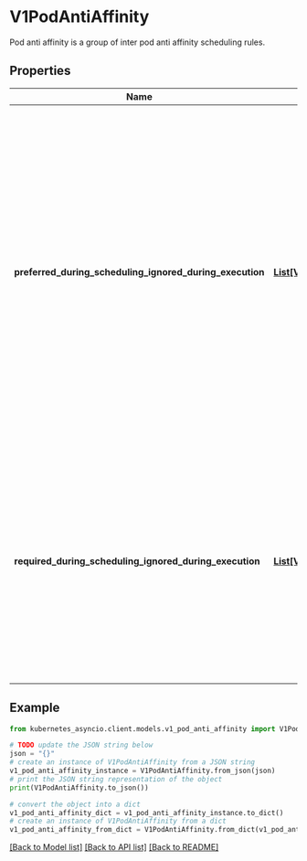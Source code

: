 # V1PodAntiAffinity

Pod anti affinity is a group of inter pod anti affinity scheduling rules.

## Properties

Name | Type | Description | Notes
------------ | ------------- | ------------- | -------------
**preferred_during_scheduling_ignored_during_execution** | [**List[V1WeightedPodAffinityTerm]**](V1WeightedPodAffinityTerm.md) | The scheduler will prefer to schedule pods to nodes that satisfy the anti-affinity expressions specified by this field, but it may choose a node that violates one or more of the expressions. The node that is most preferred is the one with the greatest sum of weights, i.e. for each node that meets all of the scheduling requirements (resource request, requiredDuringScheduling anti-affinity expressions, etc.), compute a sum by iterating through the elements of this field and adding \&quot;weight\&quot; to the sum if the node has pods which matches the corresponding podAffinityTerm; the node(s) with the highest sum are the most preferred. | [optional] 
**required_during_scheduling_ignored_during_execution** | [**List[V1PodAffinityTerm]**](V1PodAffinityTerm.md) | If the anti-affinity requirements specified by this field are not met at scheduling time, the pod will not be scheduled onto the node. If the anti-affinity requirements specified by this field cease to be met at some point during pod execution (e.g. due to a pod label update), the system may or may not try to eventually evict the pod from its node. When there are multiple elements, the lists of nodes corresponding to each podAffinityTerm are intersected, i.e. all terms must be satisfied. | [optional] 

## Example

```python
from kubernetes_asyncio.client.models.v1_pod_anti_affinity import V1PodAntiAffinity

# TODO update the JSON string below
json = "{}"
# create an instance of V1PodAntiAffinity from a JSON string
v1_pod_anti_affinity_instance = V1PodAntiAffinity.from_json(json)
# print the JSON string representation of the object
print(V1PodAntiAffinity.to_json())

# convert the object into a dict
v1_pod_anti_affinity_dict = v1_pod_anti_affinity_instance.to_dict()
# create an instance of V1PodAntiAffinity from a dict
v1_pod_anti_affinity_from_dict = V1PodAntiAffinity.from_dict(v1_pod_anti_affinity_dict)
```
[[Back to Model list]](../README.md#documentation-for-models) [[Back to API list]](../README.md#documentation-for-api-endpoints) [[Back to README]](../README.md)


